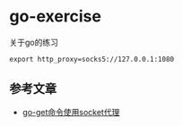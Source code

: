 # go-exercise
关于go的练习

```shell script
export http_proxy=socks5://127.0.0.1:1080
```

## 参考文章

- [go-get命令使用socket代理](http://www.hi-roy.com/2018/10/12/go-get%E5%91%BD%E4%BB%A4%E4%BD%BF%E7%94%A8socket%E4%BB%A3%E7%90%86/)